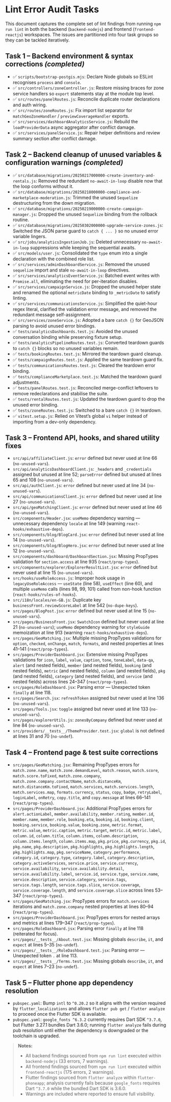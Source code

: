 # Lint Error Audit Tasks

This document captures the complete set of lint findings from running `npm run lint` in both the backend (`backend-nodejs`) and frontend (`frontend-reactjs`) workspaces. The issues are partitioned into four task groups so they can be tackled iteratively.

## Task 1 – Backend environment & syntax corrections *(completed)*
- ✅ `scripts/bootstrap-postgis.mjs`: Declare Node globals so ESLint recognises `process` and `console`.
- ✅ `src/controllers/zoneController.js`: Restore missing braces for zone service handlers so `export` statements stay at the module top level.
- ✅ `src/routes/panelRoutes.js`: Reconcile duplicate router declarations and auth wiring.
- ✅ `src/routes/zoneRoutes.js`: Fix import list separator for `matchGeoZoneHandler` / `previewCoverageHandler` exports.
- ✅ `src/services/dashboardAnalyticsService.js`: Rebuild the `loadProviderData` async aggregator after conflict damage.
- ✅ `src/services/panelService.js`: Repair helper definitions and review summary section after conflict damage.

## Task 2 – Backend cleanup of unused variables & configuration warnings *(completed)*
- ✅ `src/database/migrations/20250217000000-create-inventory-and-rentals.js`: Removed the redundant `no-await-in-loop` disable now that the loop conforms without it.
- ✅ `src/database/migrations/20250218000000-compliance-and-marketplace-moderation.js`: Trimmed the unused `Sequelize` destructuring from the down migration.
- ✅ `src/database/migrations/20250219000000-create-campaign-manager.js`: Dropped the unused `Sequelize` binding from the rollback routine.
- ✅ `src/database/migrations/20250302000000-upgrade-service-zones.js`: Switched the JSON parse guard to `catch { ... }` so no unused error variable lingers.
- ✅ `src/jobs/analyticsIngestionJob.js`: Deleted unnecessary `no-await-in-loop` suppressions while keeping the sequential awaits.
- ✅ `src/models/user.js`: Consolidated the `type` enum into a single declaration with the combined role list.
- ✅ `src/services/adminDashboardService.js`: Removed the unused `sequelize` import and stale `no-await-in-loop` directives.
- ✅ `src/services/analyticsEventService.js`: Batched event writes with `Promise.all`, eliminating the need for per-iteration disables.
- ✅ `src/services/campaignService.js`: Dropped the unused helper state and renamed the optional `metricDate` binding to `_metricDate` to satisfy linting.
- ✅ `src/services/communicationsService.js`: Simplified the quiet-hour regex literal, clarified the validation error message, and removed the redundant message self-assignment.
- ✅ `src/services/zoneService.js`: Adopted a bare `catch {}` for GeoJSON parsing to avoid unused error bindings.
- ✅ `tests/analyticsDashboards.test.js`: Avoided the unused conversation binding while preserving fixture setup.
- ✅ `tests/analyticsPipelineRoutes.test.js`: Converted teardown guards to `catch {}` blocks so no unused variables remain.
- ✅ `tests/bookingRoutes.test.js`: Mirrored the teardown guard cleanup.
- ✅ `tests/campaignRoutes.test.js`: Applied the same teardown guard fix.
- ✅ `tests/communicationsRoutes.test.js`: Cleared the teardown error binding.
- ✅ `tests/complianceMarketplace.test.js`: Matched the teardown guard adjustments.
- ✅ `tests/panelRoutes.test.js`: Reconciled merge-conflict leftovers to remove redeclarations and stabilise the suite.
- ✅ `tests/rentalRoutes.test.js`: Updated the teardown guard to drop the unused error binding.
- ✅ `tests/zoneRoutes.test.js`: Switched to a bare `catch {}` in teardown.
- ✅ `vitest.setup.js`: Relied on Vitest’s global `vi` helper instead of importing from a dev-only dependency.

## Task 3 – Frontend API, hooks, and shared utility fixes
- `src/api/affiliateClient.js`: `error` defined but never used at line 66 (`no-unused-vars`).
- `src/api/analyticsDashboardClient.js`: `_headers` and `_credentials` assigned but unused at line 52; `parseError` defined but unused at lines 65 and 108 (`no-unused-vars`).
- `src/api/authClient.js`: `error` defined but never used at line 34 (`no-unused-vars`).
- `src/api/communicationsClient.js`: `error` defined but never used at line 27 (`no-unused-vars`).
- `src/api/geoMatchingClient.js`: `error` defined but never used at line 46 (`no-unused-vars`).
- `src/components/Header.jsx`: `useMemo` dependency warning — unnecessary dependency `locale` at line 149 (warning `react-hooks/exhaustive-deps`).
- `src/components/blog/BlogCard.jsx`: `error` defined but never used at line 14 (`no-unused-vars`).
- `src/components/blog/BlogHero.jsx`: `error` defined but never used at line 12 (`no-unused-vars`).
- `src/components/dashboard/DashboardSection.jsx`: Missing PropTypes validation for `section.access` at line 935 (`react/prop-types`).
- `src/components/explorer/ExplorerResultList.jsx`: `error` defined but never used at line 15 (`no-unused-vars`).
- `src/hooks/useRoleAccess.js`: Improper hook usage in `legacyUseRoleAccess` — `useState` (line 58), `useEffect` (line 60), and multiple `useMemo` calls (lines 98, 99, 101) called from non-hook function (`react-hooks/rules-of-hooks`).
- `src/i18n/locales/en-GB.js`: Duplicate key `businessFront.reviewScoreLabel` at line 542 (`no-dupe-keys`).
- `src/pages/BlogPost.jsx`: `error` defined but never used at line 15 (`no-unused-vars`).
- `src/pages/BusinessFront.jsx`: `SwatchIcon` defined but never used at line 21 (`no-unused-vars`); `useMemo` dependency warning for `styleGuide` memoization at line 913 (warning `react-hooks/exhaustive-deps`).
- `src/pages/GeoMatching.jsx`: Multiple missing PropTypes validations for `option`, `checked`, `onChange`, `match`, `formats`, and nested properties at lines 41–141 (`react/prop-types`).
- `src/pages/ProviderDashboard.jsx`: Extensive missing PropTypes validations for `icon`, `label`, `value`, `caption`, `tone`, `toneLabel`, `data-qa`, `alert` (and nested fields), `member` (and nested fields), `booking` (and nested fields), `metric` (and nested fields), `column` (and nested fields), `pkg` (and nested fields), `category` (and nested fields), and `service` (and nested fields) across lines 24–347 (`react/prop-types`).
- `src/pages/RoleDashboard.jsx`: Parsing error — Unexpected token `finally` at line 118.
- `src/pages/Search.jsx`: `refreshToken` assigned but never used at line 136 (`no-unused-vars`).
- `src/pages/Tools.jsx`: `toggle` assigned but never used at line 133 (`no-unused-vars`).
- `src/pages/explorerUtils.js`: `zonesByCompany` defined but never used at line 84 (`no-unused-vars`).
- `src/providers/__tests__/ThemeProvider.test.jsx`: `global` is not defined at lines 31 and 70 (`no-undef`).

## Task 4 – Frontend page & test suite corrections
- `src/pages/GeoMatching.jsx`: Remaining PropTypes errors for `match.zone.name`, `match.zone.demandLevel`, `match.reason`, `match.score`, `match.score.toFixed`, `match.zone.company`, `match.zone.company.contactName`, `match.distanceKm`, `match.distanceKm.toFixed`, `match.services`, `match.services.length`, `match.services.map`, `formats.currency`, `status`, `copy`, `badge`, `retryLabel`, `loginLabel`, `onRetry`, `copy.title`, and `copy.message` at lines 66–141 (`react/prop-types`).
- `src/pages/ProviderDashboard.jsx`: Additional PropTypes errors for `alert.actionLabel`, `member.availability`, `member.rating`, `member.id`, `member.name`, `member.role`, `booking.eta`, `booking.id`, `booking.client`, `booking.service`, `booking.value`, `booking.zone`, `metric.format`, `metric.value`, `metric.caption`, `metric.target`, `metric.id`, `metric.label`, `column.id`, `column.title`, `column.items`, `column.description`, `column.items.length`, `column.items.map`, `pkg.price`, `pkg.currency`, `pkg.id`, `pkg.name`, `pkg.description`, `pkg.highlights`, `pkg.highlights.length`, `pkg.highlights.map`, `pkg.serviceName`, `category.performance`, `category.id`, `category.type`, `category.label`, `category.description`, `category.activeServices`, `service.price`, `service.currency`, `service.availability`, `service.availability.detail`, `service.availability.label`, `service.id`, `service.type`, `service.name`, `service.description`, `service.category`, `service.tags`, `service.tags.length`, `service.tags.slice`, `service.coverage`, `service.coverage.length`, and `service.coverage.slice` across lines 53–347 (`react/prop-types`).
- `src/pages/GeoMatching.jsx`: PropTypes errors for `match.services` iterations and `match.zone.company` nested properties at lines 80–94 (`react/prop-types`).
- `src/pages/ProviderDashboard.jsx`: PropTypes errors for nested arrays and metrics at lines 179–347 (`react/prop-types`).
- `src/pages/RoleDashboard.jsx`: Parsing error `finally` at line 118 (reiterated for focus).
- `src/pages/__tests__/About.test.jsx`: Missing globals `describe`, `it`, and `expect` at lines 5–35 (`no-undef`).
- `src/pages/__tests__/RoleDashboard.test.jsx`: Parsing error — Unexpected token `.` at line 113.
- `src/pages/__tests__/Terms.test.jsx`: Missing globals `describe`, `it`, and `expect` at lines 7–23 (`no-undef`).

## Task 5 – Flutter phone app dependency resolution
- `pubspec.yaml`: Bump `intl` to `^0.20.2` so it aligns with the version required by `flutter_localizations` and allows `flutter pub get` / `flutter analyze` to proceed once the Flutter SDK is available.
- `pubspec.yaml`: `google_fonts ^6.3.2` currently requires Dart SDK `^3.7.0`, but Flutter 3.27.1 bundles Dart 3.6.0; running `flutter analyze` fails during pub resolution until either the dependency is downgraded or the toolchain is upgraded.

> **Notes:**
> - All backend findings sourced from `npm run lint` executed within `backend-nodejs` (33 errors, 7 warnings).
> - All frontend findings sourced from `npm run lint` executed within `frontend-reactjs` (175 errors, 2 warnings).
> - Flutter findings sourced from `flutter analyze` within `flutter-phoneapp`; analysis currently fails because `google_fonts` requires Dart `^3.7.0` while the bundled Dart SDK is 3.6.0.
> - Warnings are included where reported to ensure full visibility.
